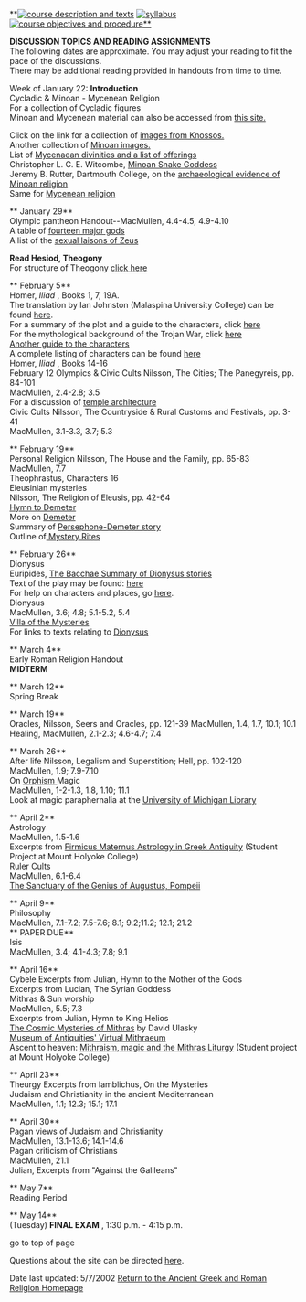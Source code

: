 **[![course description and
texts](coursedescriptiontexts.gif)](http://mason.gmu.edu/~wshiner/description.html)
[![syllabus](syllabus.gif)](syllabus.html) [![course objectives and
procedure](courseobjectivesprocedure.gif)**](http://mason.gmu.edu/~wshiner/objectives.html)

**DISCUSSION TOPICS AND READING ASSIGNMENTS**  
 The following dates are approximate.  You may adjust your reading to fit the
pace of the discussions.  
 There may be additional reading provided in handouts from time to time.

Week of January 22: **Introduction**  
 Cycladic & Minoan - Mycenean Religion  
For a collection of Cycladic figures  
Minoan and Mycenean material can also be accessed from [this
site.](http://www.ou.edu/finearts/art/ahi4913/aegeanhtml/framesetcycladic.html)

 Click on the link for a collection of [images from
Knossos.](http://www.unc.edu/courses/clar049/PMinos.html)  
 Another collection of [Minoan
images.](http://www.daedalus.gr/DAEI/THEME/Knossos.htm)  
 List of [Mycenaean divinities and a list of
offerings](http://www.csun.edu/~hcfll004/mycen.html)  
 Christopher L. C. E. Witcombe, [Minoan Snake
Goddess](http://arthistory.about.com/gi/dynamic/offsite.htm?site=http)  
 Jeremy B. Rutter, Dartmouth College, on the [archaeological evidence of
Minoan
religion](http://devlab.dartmouth.edu/history/bronze_age/lessons/15.html)  
 Same for [Mycenean
religion](http://devlab.dartmouth.edu/history/bronze_age/lessons/26.html)

**  January 29**  
Olympic pantheon Handout--MacMullen, 4.4-4.5, 4.9-4.10  
 A table of [fourteen major
gods](http://london.la.psu.edu/dmengel/cams45/godsNamesAndRoles.htm)  
 A list of the [sexual laisons of
Zeus](http://www.csun.edu/~hcfll004/zeusgirl.html)

**Read Hesiod, Theogony**  
For structure of Theogony  [click
here](http://ccat.sas.upenn.edu/~jfarrell/courses/myth/topics/structure.html)

**  February 5**  
 Homer, _Iliad_ , Books 1, 7, 19A.  
The translation by Ian Johnston (Malaspina University College) can be found
[here](http://www.mala.bc.ca/~johnstoi/homer/iliad_title.htm).  
For a summary of the plot and a guide to the characters, click
[here](http://www.usask.ca/antharch/cnea/CourseNotes/HomSummary.html#plot)  
For the mythological background of the Trojan War, click
[here](http://www.usask.ca/antharch/cnea/CourseNotes/HomMyth.html)  
[Another guide to the characters](http://www.csun.edu/~hcfll004/homnotes.html)  
A complete listing of characters can be found
[here](http://www.mala.bc.ca/~johnstoi/homer/iliad_index.htm)  
 Homer, _Iliad_ , Books 14-16  
 February 12 Olympics & Civic Cults Nilsson, The Cities; The Panegyreis, pp.
84-101  
MacMullen, 2.4-2.8; 3.5  
For a discussion of [temple
architecture](http://www.usask.ca/antharch/cnea/CourseNotes/temples.html)  
Civic Cults Nilsson, The Countryside & Rural Customs and Festivals, pp. 3-41  
MacMullen, 3.1-3.3, 3.7; 5.3

**  February 19**  
Personal Religion Nilsson, The House and the Family, pp. 65-83  
MacMullen, 7.7  
Theophrastus, Characters 16  
Eleusinian mysteries  
Nilsson, The Religion of Eleusis, pp. 42-64  
[Hymn to Demeter](http://sacred-texts.com/cla/demeter.htm)  
More on [Demeter](http://www.stoa.org/diotima/anthology/demeter.shtml)  
Summary of [Persephone-Demeter
story](http://www.csun.edu/~hcfll004/demeter1.html)  
Outline of[ Mystery Rites](http://www.csun.edu/~hcfll004/demeter2.html)

**  February 26**  
Dionysus  
Euripides, [The Bacchae Summary of Dionysus
stories](http://www.csun.edu/~hcfll004/dionysos.html)  
Text of the play may be found:
[here](http://classics.mit.edu/Euripides/bacchan.html)  
For help on characters and places, go
[here](http://www.usask.ca/antharch/cnea/CourseNotes/TragedyStiles.html#ba).  
 Dionysus  
MacMullen, 3.6; 4.8; 5.1-5.2, 5.4  
[Villa of the Mysteries](http://jcccnet.johnco.cc.ks.us/~jjackson/villa.html)  
For links to texts relating to
[Dionysus](http://web.uvic.ca/grs/bowman/myth/gods/dionysos_t.html)  


**  March 4**  
Early Roman Religion Handout  
**MIDTERM**

**  March 12**  
Spring Break

**  March 19**  
Oracles, Nilsson, Seers and Oracles, pp. 121-39 MacMullen, 1.4, 1.7, 10.1;
10.1  
 Healing, MacMullen, 2.1-2.3; 4.6-4.7; 7.4  


**  March 26**  
After life Nilsson, Legalism and Superstition; Hell, pp. 102-120  
MacMullen, 1.9; 7.9-7.10  
On [Orphism ](http://www.csun.edu/~hcfll004/lamella.htm)Magic  
MacMullen, 1-2-1.3, 1.8, 1.10; 11.1  
Look at magic paraphernalia at the [University of Michigan
Library](http://www.lib.umich.edu/pap/magic/)

**  April 2**  
Astrology  
MacMullen, 1.5-1.6  
Excerpts from [Firmicus Maternus Astrology in Greek
Antiquity](http://www.mtholyoke.edu/~emberroy/astrohome.html) (Student Project
at Mount Holyoke College)  
Ruler Cults  
MacMullen, 6.1-6.4  
[The Sanctuary of the Genius of Augustus,
Pompeii](http://jefferson.village.virginia.edu/pompeii/sgamap.html)  


**  April 9**  
Philosophy  
MacMullen, 7.1-7.2; 7.5-7.6; 8.1; 9.2;11.2; 12.1; 21.2  
**  PAPER DUE**  
Isis  
MacMullen, 3.4; 4.1-4.3; 7.8; 9.1

**  April 16**  
Cybele Excerpts from Julian, Hymn to the Mother of the Gods  
Excerpts from Lucian, The Syrian Goddess  
 Mithras & Sun worship  
MacMullen, 5.5; 7.3  
Excerpts from Julian, Hymn to King Helios  
[The Cosmic Mysteries of
Mithras](http://www.well.com/user/davidu/mithras.html) by David Ulasky  
[Museum of Antiquities' Virtual
Mithraeum](http://museums.ncl.ac.uk/archive/mithras/intro.htm)  
Ascent to heaven: [Mithraism, magic and the Mithras
Liturgy](http://www.mtholyoke.edu/courses/meganw/rel212/ascent/start.htm)
(Student project at Mount Holyoke College)

**  April 23**  
Theurgy Excerpts from Iamblichus, On the Mysteries  
 Judaism and Christianity in the ancient Mediterranean  
MacMullen, 1.1; 12.3; 15.1; 17.1

**  April 30**  
Pagan views of Judaism and Christianity  
MacMullen, 13.1-13.6; 14.1-14.6  
 Pagan criticism of Christians  
MacMullen, 21.1  
Julian, Excerpts from "Against the Galileans"

**  May 7**  
Reading Period

**  May 14**  
(Tuesday) **FINAL EXAM** , 1:30 p.m. - 4:15 p.m.

go to top of page  


Questions about the site can be directed [here](mailto:wshiner@gmu.edu).

  
[](mailto:wshiner@gmu.edu) Date last updated: 5/7/2002 [Return to the Ancient
Greek and Roman Religion Homepage](http://mason.gmu.edu/~wshiner)

